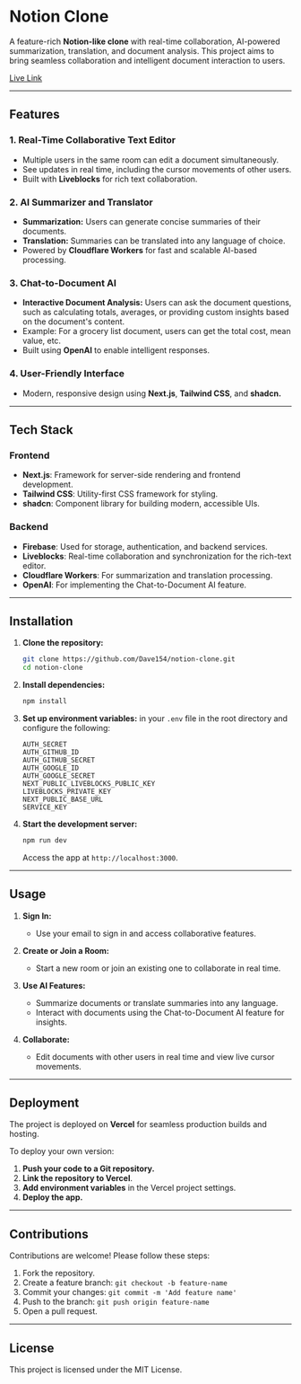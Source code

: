 # Notion Clone

A feature-rich **Notion-like clone** with real-time collaboration, AI-powered summarization, translation, and document analysis. This project aims to bring seamless collaboration and intelligent document interaction to users.

[Live Link](https://notion-clone-iota-three.vercel.app)

---

## Features

### 1. **Real-Time Collaborative Text Editor**

- Multiple users in the same room can edit a document simultaneously.
- See updates in real time, including the cursor movements of other users.
- Built with **Liveblocks** for rich text collaboration.

### 2. **AI Summarizer and Translator**

- **Summarization:** Users can generate concise summaries of their documents.
- **Translation:** Summaries can be translated into any language of choice.
- Powered by **Cloudflare Workers** for fast and scalable AI-based processing.

### 3. **Chat-to-Document AI**

- **Interactive Document Analysis:** Users can ask the document questions, such as calculating totals, averages, or providing custom insights based on the document's content.
- Example: For a grocery list document, users can get the total cost, mean value, etc.
- Built using **OpenAI** to enable intelligent responses.

### 4. **User-Friendly Interface**

- Modern, responsive design using **Next.js**, **Tailwind CSS**, and **shadcn.**

---

## Tech Stack

### **Frontend**

- **Next.js**: Framework for server-side rendering and frontend development.
- **Tailwind CSS**: Utility-first CSS framework for styling.
- **shadcn**: Component library for building modern, accessible UIs.

### **Backend**

- **Firebase**: Used for storage, authentication, and backend services.
- **Liveblocks**: Real-time collaboration and synchronization for the rich-text editor.
- **Cloudflare Workers**: For summarization and translation processing.
- **OpenAI**: For implementing the Chat-to-Document AI feature.

---

## Installation

1. **Clone the repository:**

   ```bash
   git clone https://github.com/Dave154/notion-clone.git
   cd notion-clone
   ```

2. **Install dependencies:**

   ```bash
   npm install
   ```

3. **Set up environment variables:**
   in your `.env` file in the root directory and configure the following:

   ```env
   AUTH_SECRET
   AUTH_GITHUB_ID
   AUTH_GITHUB_SECRET
   AUTH_GOOGLE_ID
   AUTH_GOOGLE_SECRET
   NEXT_PUBLIC_LIVEBLOCKS_PUBLIC_KEY
   LIVEBLOCKS_PRIVATE_KEY
   NEXT_PUBLIC_BASE_URL
   SERVICE_KEY
   ```

4. **Start the development server:**

   ```bash
   npm run dev
   ```

   Access the app at `http://localhost:3000`.

---

## Usage

1. **Sign In:**

   - Use your email to sign in and access collaborative features.

2. **Create or Join a Room:**

   - Start a new room or join an existing one to collaborate in real time.

3. **Use AI Features:**

   - Summarize documents or translate summaries into any language.
   - Interact with documents using the Chat-to-Document AI feature for insights.

4. **Collaborate:**

   - Edit documents with other users in real time and view live cursor movements.

---

## Deployment

The project is deployed on **Vercel** for seamless production builds and hosting.

To deploy your own version:

1. **Push your code to a Git repository.**
2. **Link the repository to Vercel**.
3. **Add environment variables** in the Vercel project settings.
4. **Deploy the app.**

---

## Contributions

Contributions are welcome! Please follow these steps:

1. Fork the repository.
2. Create a feature branch: `git checkout -b feature-name`
3. Commit your changes: `git commit -m 'Add feature name'`
4. Push to the branch: `git push origin feature-name`
5. Open a pull request.

---

## License

This project is licensed under the MIT License.

